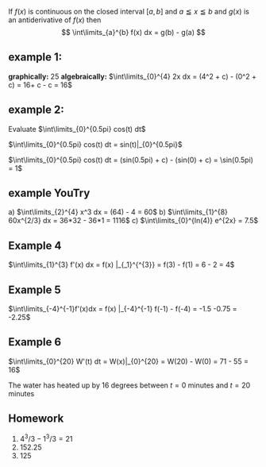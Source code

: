 If $f(x)$ is continuous on the closed interval $[a,b]$ and $a \leqq x \leqq b$ and $g(x)$ is an antiderivative of $f(x)$ then 
$$
\int\limits_{a}^{b} f(x) dx = g(b) - g(a)
$$

## example 1:

**graphically:** 25
**algebraically:** $\int\limits_{0}^{4} 2x dx = (4^2 + c) - (0^2 + c) = 16+ c - c = 16$

## example 2:

Evaluate $\int\limits_{0}^{0.5pi} cos(t) dt$

$\int\limits_{0}^{0.5pi} cos(t) dt = sin(t)|_{0}^{0.5pi}$

$\int\limits_{0}^{0.5pi} cos(t) dt = (sin(0.5pi) + c) - (sin(0) + c) = \sin(0.5pi) = 1$

## example YouTry

a) $\int\limits_{2}^{4} x^3 dx = (64) - 4 = 60$
b) $\int\limits_{1}^{8} 60x^{2/3} dx = 36*32 - 36*1 = 1116$
c) $\int\limits_{0}^{ln(4)} e^{2x} = 7.5$

## Example 4

$\int\limits_{1}^{3} f'(x) dx = f(x) |_{_1}^{^{3}} = f(3) - f(1) = 6 - 2 = 4$

## Example 5

$\int\limits_{-4}^{-1}f'(x)dx = f(x) |_{-4}^{-1}  f(-1) - f(-4) = -1.5 -0.75 = -2.25$


## Example 6

$\int\limits_{0}^{20} W'(t) dt = W(x)|_{0}^{20} = W(20) - W(0) = 71 - 55 = 16$

The water has heated up by 16 degrees between $t = 0$ minutes and $t = 20$ minutes


## Homework

1) $4^3/3 - 1^3/3 = 21$
2) $152.25$
3) $125$